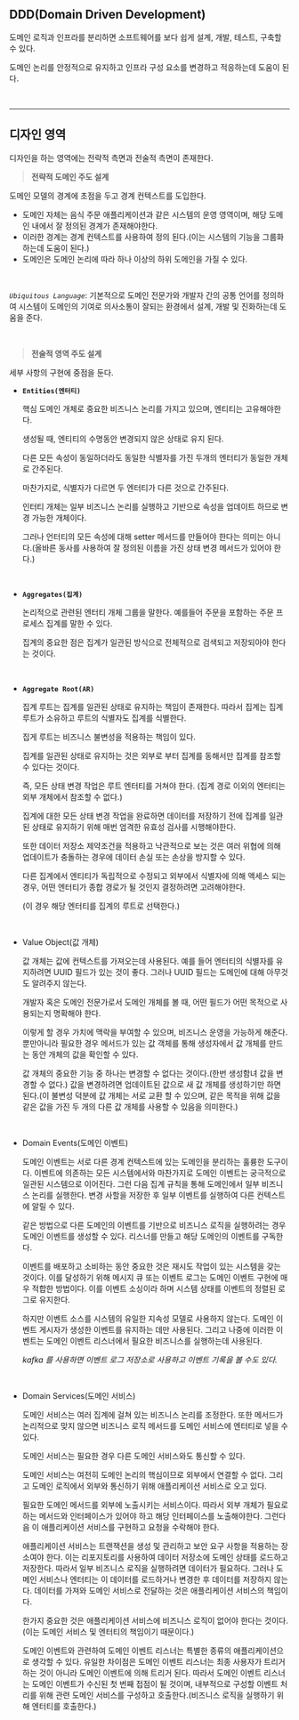 ## **DDD(Domain Driven Development)**
도메인 로직과 인프라를 분리하면 소프트웨어를 보다 쉽게 설계, 개발, 테스트, 구축할 수 있다.

도메인 논리를 안정적으로 유지하고 인프라 구성 요소를 변경하고 적응하는데 도움이 된다.

<br><hr>

## **디자인 영역**

디자인을 하는 영역에는 전략적 측면과 전술적 측면이 존재한다.

> **전략적 도메인 주도 설계**

도메인 모델의 경계에 초점을 두고 경계 컨텍스트를 도입한다.

- 도메인 자체는 음식 주문 애플리케이션과 같은 시스템의 운영 영역이며, 해당 도메인 내에서 잘 정의된 경계가 존재해야한다.
- 이러한 경계는 경계 컨텍스트를 사용하여 정의 된다.(이는 시스템의 기능을 그룹화 하는데 도움이 된다.)
- 도메인은 도메인 논리에 따라 하나 이상의 하위 도메인을 가질 수 있다.

<br>

*`Ubiquitous Language`*: 기본적으로 도메인 전문가와 개발자 간의 공통 언어를 정의하여 시스템이 도메인의 기여로 의사소통이 잘되는 환경에서 설계, 개발 및 진화하는데 도움을 준다.

<br>

> **전술적 영역 주도 설계**

세부 사항의 구현에 중점을 둔다.

- **`Entities(엔터티)`**
    
     핵심 도메인 개체로 중요한 비즈니스 논리를 가지고 있으며, 엔티티는 고유해야한다.

     생성될 때, 엔티티의 수명동안 변경되지 않은 상태로 유지 된다.

     다른 모든 속성이 동일하더라도 동일한 식별자를 가진 두개의 엔터티가 동일한 개체로 간주된다.

     마찬가지로, 식별자가 다르면 두 엔터티가 다른 것으로 간주된다.

     인터티 개체는 일부 비즈니스 논리를 실행하고 기반으로 속성을 업데이트 하므로 변경 가능한 개체이다.

     그러나 언터티의 모든 속성에 대해 setter 메서드를 만들어야 한다는 의미는 아니다.(올바른 동사를 사용하여 잘 정의된 이름을 가진 상태 변경 메서드가 있어야 한다.)

    <br>

- **`Aggregates(집계)`**

    논리적으로 관련된 엔터티 개체 그룹을 말한다.
    예를들어 주문을 포함하는 주문 프로세스 집계를 말한 수 있다.

    집계의 중요한 점은 집계가 일관된 방식으로 전체적으로 검색되고 저장되아야 한다는 것이다.

    <br>

- **`Aggregate Root(AR)`**

    집계 루트는 집계를 일관된 상태로 유지하는 책임이 존재한다.
    따라서 집계는 집계 루트가 소유하고 루트의 식별자도 집계를 식별한다.

    집게 루트는 비즈니스 불변성을 적용하는 책임이 있다.

    집계를 일관된 상태로 유지하는 것은 외부로 부터 집계를 동해서만 집계를 참조할 수 있다는 것이다.

    즉, 모든 상태 변경 작업은 루트 엔터티를 거쳐야 한다.
    (집계 경로 이외의 엔터티는 외부 개체에서 참조할 수 없다.)
    
    집계에 대한 모든 상태 변경 작업을 완료하면 데이터를 저장하기 전에 집계를 일관된 상태로 유지하기 위해 매번 엄격한 유효성 검사를 시행해야한다.

    또한 데이터 저장소 제약조건을 적용하고 낙관적으로 보는 것은 여러 위협에 의해 업데이트가 충돌하는 경우에 데이터 손실 또는 손상을 방지할 수 있다.

    다른 집계에서 엔티티가 독립적으로 수정되고 외부에서 식별자에 의해 액세스 되는경우, 어떤 엔터티가 종합 경로가 될 것인지 결정하려면 고려해야한다.
    
    (이 경우 해당 엔터티를 집계의 루트로 선택한다.) 
    
    <br>

- Value Object(값 개체)

    값 개체는 값에 컨텍스트를 가져오는데 사용된다. 
    예를 들어 엔터티의 식별자를 유지하려면 UUID 필드가 있는 것이 좋다.
    그러나 UUID 필드는 도메인에 대해 아무것도 알려주지 않는다.

    개발자 혹은 도메인 전문가로서 도메인 개체를 볼 때, 어떤 필드가 어떤 목적으로 사용되는지 명확해야 한다.

    이렇게 할 경우 가치에 맥락을 부여할 수 있으며, 비즈니스 운영을 가능하게 해준다. 뿐만아니라 필요한 경우 메서드가 있는 값 객체를 통해 생성자에서 값 개체를 만드는 동안 개체의 값을 확인할 수 있다.

    값 개체의 중요한 기능 중 하나는 변경할 수 없다는 것이다.(한번 생성함녀 값을 변경할 수 없다.)
    값을 변경하려면 업데이트된 값으로 새 값 개체를 생성하기만 하면 된다.(이 불변성 덕분에 값 개체는 서로 교환 할 수 있으며, 같은 목적을 위해 값을 같은 값을 가진 두 개의 다른 값 개체를 사용할 수 있음을 의미한다.)

    <br>

- Domain Events(도메인 이벤트)

    도메인 이벤트는 서로 다른 경계 컨텍스트에 있는 도메인을 분리하는 훌륭한 도구이다.
    이벤트에 의존하는 모든 시스템에서와 마찬가지로 도메인 이벤트는 궁극적으로 일관된 시스템으로 이어진다.
    그런 다음 집계 규칙을 통해 도메인에서 일부 비즈니스 논리를 실행한다.
    변경 사할을 저장한 후 일부 이벤트를 실행하여 다른 컨텍스트에 알릴 수 있다.

    같은 방법으로 다른 도메인의 이벤트를 기반으로 비즈니스 로직을 실행하려는 경우 도메인 이벤트를 생성할 수 있다. 리스너를 만들고 해당 도메인의 이벤트를 구독한다.

    이벤트를 배포하고 소비하는 동안 중요한 것은  재시도 작업이 있는 시스템을 갖는 것이다. 이를 달성하기 위해 메시지 큐 또는 이벤트 로그는 도메인 이벤트 구현에 매우 적합한 방법이다. 
    이를 이벤트 소싱이라 하며 시스템 상태를 이벤트의 정렬된 로그로 유지한다.

    하지만 이벤트 소스를 시스템의 유일한 지속성 모델로 사용하지 않는다.
    도메인 이벤트 게시자가 생성한 이벤트를 유지하는 데만 사용된다.
    그리고 나중에 이러한 이벤트는 도메인 이벤트 리스너에서 필요한 비즈니스를 실행하는데 사용된다.

    *kafka 를 사용하면 이벤트 로그 저장소로 사용하고 이벤트 기록을 볼 수도 있다.*

    <br>

- Domain Services(도메인 서비스)

    도메인 서비스는 여러 집계에 걸쳐 있는 비즈니스 논리를 조정한다.
    또한 메서드가 논리적으로 맞지 않으면 비즈니스 로직 메서드를 도메인 서비스에 엔터티로 넣을 수 있다.

    도메인 서비스는 필요한 경우 다른 도메인 서비스와도 통신할 수 있다.
    
    도메인 서비스는 여전히 도메인 논리의 핵심이므로 외부에서 연결할 수 없다.
    그리고 도메인 로직에서 외부와 통신하기 위해 애플리케이션 서비스로 오고 있다.

    필요한 도메인 메서드를 외부에 노출시키는 서비스이다.
    따라서 외부 개체가 필요로 하는 메서드와 인터페이스가 있어야 하고 해당 인터페이스를 노출해야한다.
    그런다음 이 애플리케이션 서비스를 구현하고 요청을 수락해야 한다.

    애플리케이션 서비스는 트랜잭션을 생성 및 관리하고 보안 요구 사항을 적용하는 장소여야 한다.
    이는 리포지토리를 사용하여 데이터 저장소에 도메인 상태를 로드하고 저장한다.
    따라서 일부 비즈니스 로직을 실행하려면 데이터가 필요하다.
    그러나 도메인 서비스나 엔터티는 이 데이터를 로드하거나 변경한 후 데이터를 저장하지 않는다.
    데이터를 가져와 도메인 서비스로 전달하는 것은 애플리케이션 서비스의 책임이다.

    한가지 중요한 것은 애플리케이션 서비스에 비즈니스 로직이 없어야 한다는 것이다.
    (이는 도메인 서비스 및 엔터티의 책임이기 때문이다.)

    도메인 이벤트와 관련하여 도메인 이벤트 리스너는 특별한 종류의 애플리케이션으로 생각할 수 있다.
    유일한 차이점은 도메인 이벤트 리스너는 최종 사용자가 트리거 하는 것이 아니라 도메인 이벤트에 의해 트리거 된다.
    따라서 도메인 이벤트 리스너는 도메인 이벤트가 수신된 첫 번째 접점이 될 것이며, 내부적으로 구성할 이벤트 처리를 위해 관련 도메인 서비스를 구성하고 호출한다.(비즈니스 로직을 실행하기 위해 엔터티를 호출한다.)


